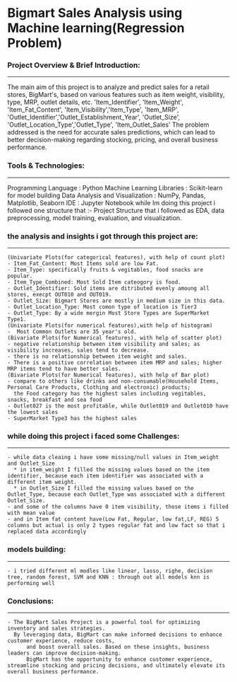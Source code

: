 # Bigmart Sales Analysis using Machine learning(Regression Problem)

### Project Overview & Brief Introduction:
-------------------------------------------
The main aim of this project is to analyze and predict sales for a retail stores, BigMart's, 
based on various features such as item weight, visibility, type, MRP, outlet details, etc. 
'Item_Identifier', 'Item_Weight', 'Item_Fat_Content', 'Item_Visibility','Item_Type', 'Item_MRP', 'Outlet_Identifier','Outlet_Establishment_Year', 'Outlet_Size', 'Outlet_Location_Type','Outlet_Type', 'Item_Outlet_Sales'
The problem addressed is the need for accurate sales predictions, which can lead to better decision-making regarding 
stocking, pricing, and overall business performance.

### Tools & Technologies:
---------------------------
Programming Language            : Python
Machine Learning Libraries      : Scikit-learn for model building
Data Analysis and Visualization : NumPy, Pandas, Matplotlib, Seaborn
IDE                             : Jupyter Notebook
while Im doing this project i followed one structure that :-
Project Structure that i followed as EDA, data preprocessing, model training, evaluation, and visualization.

### the analysis and insights i got through this project are:
------------------------------------------------------------
	(Univariate Plots(for categorical features), with help of count plot)
	- Item_Fat_Content: Most Items sold are low Fat.
	- Item_Type: specifically fruits & vegitables, food snacks are popular.
	- Item_Type_Combined: Most Sold Item cateogory is food.
	- Outlet_Identifier: Sold items are ditributed evenly amoung all stores, execpt OUT010 and OUT019.
	- Outlet_Size: Bigmart Stores are mostly in medium size in this data.
	- Outlet_Location_Type: Most comon type of location is Tier3
	- Outlet_Type: By a wide mergin Most Store Types are SuperMarket Type1.
	(Univariate Plots(for numerical features),with help of histogram)	
	-  Most Common Outlets are 35 year's old.
	(Bivariate Plots(for Numerical features), with help of scatter plot)
	- negative relationship between item visibility and sales; as visibility increases, sales tend to decrease.
	- there is no relationship between item weight and sales.
	- There is a positive correlation between item MRP and sales; higher MRP items tend to have better sales.
	(Bivariate Plots(for Numerical features), with help of Bar plot)
	- compare to others like drinks and non-consumable(Household Items, Personal Care Products, Clothing and electronic) products; 
	  the Food category has the highest sales including vegitables, snacks, breakfast and sea food
	- Outlet027 is the most profitable, while Outlet019 and Outlet010 have the lowest sales
	- SuperMarket Type3 has the highest sales

### while doing this project i faced some Challenges:
----------------------------------------------------
	- while data cleaing i have some missing/null values in Item_weight and Outlet_Size
	  * in item_weight I filled the missing values based on the item identifier, because each item identifier was associated with a different item weight.
	  * in Outlet_Size I filled the missing values based on the Outlet_Type, because each Outlet_Type was associated with a different Outlet_Size. 
	- and some of the columns have 0 item visibility, those items i filled with mean value 
	- and in Item fat content have(Low Fat, Regular, low fat,LF, REG) 5 columns but actual is only 2 types regular fat and low fact so that i replaced data accordingly

### models building:
-------------------
	- i tried different ml modles like linear, lasso, righe, decision tree, random forest, SVM and KNN : through out all models knn is performing well  
### Conclusions:
------------------
	- The BigMart Sales Project is a powerful tool for optimizing inventory and sales strategies. 
	  By leveraging data, BigMart can make informed decisions to enhance customer experience, reduce costs, 
          and boost overall sales. Based on these insights, business leaders can improve decision-making. 
          BigMart has the opportunity to enhance customer experience, streamline stocking and pricing decisions, and ultimately elevate its overall business performance.

